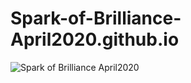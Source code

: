 # Spark-of-Brilliance-April2020.github.io
![Spark of Brilliance April2020](https://github.com/Aniruddha1717/Spark-of-Brilliance-April2020.github.io/assets/153609832/a850bdf0-0c2c-4081-bbe4-1e50f47a24a2)
